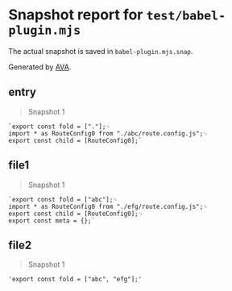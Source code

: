 # Snapshot report for `test/babel-plugin.mjs`

The actual snapshot is saved in `babel-plugin.mjs.snap`.

Generated by [AVA](https://avajs.dev).

## entry

> Snapshot 1

    `export const fold = ["."];␊
    import * as RouteConfig0 from "./abc/route.config.js";␊
    export const child = [RouteConfig0];`

## file1

> Snapshot 1

    `export const fold = ["abc"];␊
    import * as RouteConfig0 from "./efg/route.config.js";␊
    export const child = [RouteConfig0];␊
    export const meta = {};`

## file2

> Snapshot 1

    'export const fold = ["abc", "efg"];'
